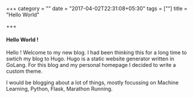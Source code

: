 +++
category = ""
date = "2017-04-02T22:31:08+05:30"
tags = [""]
title = "Hello World"

+++

#### Hello World !

Hello ! Welcome to my new blog. I had been thinking this for a long time to swtich my blog to Hugo. Hugo is a static website generator written in GoLang.
For this blog and my personal homepage I decided to write a custom theme.

I would be blogging about a lot of things, mostly focussing on Machine Learning, Python, Flask, Marathon Running.

